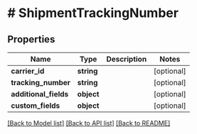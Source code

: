 # # ShipmentTrackingNumber

## Properties

Name | Type | Description | Notes
------------ | ------------- | ------------- | -------------
**carrier_id** | **string** |  | [optional]
**tracking_number** | **string** |  | [optional]
**additional_fields** | **object** |  | [optional]
**custom_fields** | **object** |  | [optional]

[[Back to Model list]](../../README.md#models) [[Back to API list]](../../README.md#endpoints) [[Back to README]](../../README.md)
